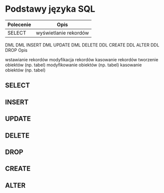 # Podstawy języka SQL 

| Polecenie | Opis |
| ------------- |:-------------:|
| SELECT| wyświetlanie rekordów |


DML  DML INSERT DML UPDATE DML DELETE DDL CREATE DDL ALTER DDL DROP
Opis

wstawianie rekordów
modyfikacja rekordów
kasowanie rekordów
tworzenie obiektów (np. tabel) modyfikowanie obiektów (np. tabel) kasowanie obiektów (np. tabel)

## SELECT

## INSERT

## UPDATE

## DELETE

## DROP

## CREATE

## ALTER
